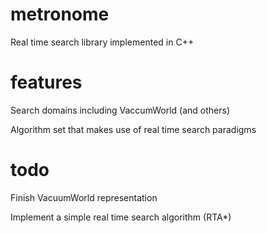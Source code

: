 # metronome

Real time search library implemented in C++

# features

Search domains including VaccumWorld (and others)

Algorithm set that makes use of real time search paradigms 

# todo

Finish VacuumWorld representation

Implement a simple real time search algorithm (RTA*)
